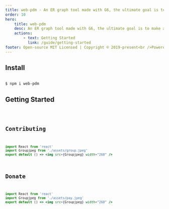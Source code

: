 ```yaml
---
title: web-pdm - An ER graph tool made with G6, the ultimate goal is to make an online PowerDesigner
order: 10
hero:
    title: web-pdm
    desc: An ER graph tool made with G6, the ultimate goal is to make an online PowerDesigner
    actions:
        - text: Getting Started
          link: /guide/getting-started
footer: Open-source MIT Licensed | Copyright © 2019-present<br />Powered by self
---
```


## Install

```bash

$ npm i web-pdm

```

## Getting Started

 <code src="./type-erd.tsx" defaultShowCode  />

## Contributing

```jsx | inline
import React from 'react'
import Groupjpeg from './assets/group.jpeg'
export default () => <img src={Groupjpeg} width="260" />
```

## Donate

```jsx | inline
import React from 'react'
import Groupjpeg from './assets/pay.jpeg'
export default () => <img src={Groupjpeg} width="260" />
```